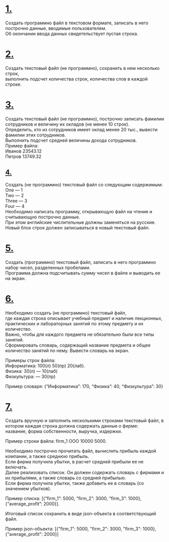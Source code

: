 # [1.](https://github.com/kornilovaap/Python_GeekBrains.ru/blob/main/Lesson_5/tasks/1.py)     
Создать программно файл в текстовом формате, записать в него построчно данные, вводимые пользователем.     
Об окончании ввода данных свидетельствует пустая строка.    
     
# [2.](https://github.com/kornilovaap/Python_GeekBrains.ru/blob/main/Lesson_5/tasks/2.py)    
Создать текстовый файл (не программно), сохранить в нем несколько строк,     
выполнить подсчет количества строк, количества слов в каждой строке.     
       
# [3.](https://github.com/kornilovaap/Python_GeekBrains.ru/blob/main/Lesson_5/tasks/3.py)    
Создать текстовый файл (не программно), построчно записать фамилии сотрудников и величину их окладов (не менее 10 строк).     
Определить, кто из сотрудников имеет оклад менее 20 тыс., вывести фамилии этих сотрудников.    
Выполнить подсчет средней величины дохода сотрудников.    
Пример файла:         
Иванов 23543.12    
Петров 13749.32    
     
## [4.](https://github.com/kornilovaap/Python_GeekBrains.ru/blob/main/Lesson_5/tasks/4.py)    
Создать (не программно) текстовый файл со следующим содержимым:     
One — 1    
Two — 2    
Three — 3    
Four — 4    
Необходимо написать программу, открывающую файл на чтение и считывающую построчно данные.    
При этом английские числительные должны заменяться на русские.     
Новый блок строк должен записываться в новый текстовый файл.    
    
# [5.](https://github.com/kornilovaap/Python_GeekBrains.ru/blob/main/Lesson_5/tasks/5.py)    
Создать (программно) текстовый файл, записать в него программно набор чисел, разделенных пробелами.    
Программа должна подсчитывать сумму чисел в файле и выводить ее на экран.    
    
# [6.](https://github.com/kornilovaap/Python_GeekBrains.ru/blob/main/Lesson_5/tasks/6.py)    
Необходимо создать (не программно) текстовый файл,    
где каждая строка описывает учебный предмет и наличие лекционных, практических и лабораторных занятий по этому предмету и их количество.     
Важно, чтобы для каждого предмета не обязательно были все типы занятий.    
Сформировать словарь, содержащий название предмета и общее количество занятий по нему. Вывести словарь на экран.    
    
Примеры строк файла:     
Информатика: 100(л) 50(пр) 20(лаб).    
Физика: 30(л) — 10(лаб)    
Физкультура: — 30(пр)     
    
Пример словаря: {“Информатика”: 170, “Физика”: 40, “Физкультура”: 30}      
      
# [7.](https://github.com/kornilovaap/Python_GeekBrains.ru/edit/main/Lesson_5/tasks/7.py)     
Создать вручную и заполнить несколькими строками текстовый файл, в котором каждая строка должна содержать данные о фирме:     
название, форма собственности, выручка, издержки.   
     
Пример строки файла: firm_1 ООО 10000 5000.    
      
Необходимо построчно прочитать файл, вычислить прибыль каждой компании, а также среднюю прибыль.     
Если фирма получила убытки, в расчет средней прибыли ее не включать.    
Далее реализовать список. Он должен содержать словарь с фирмами и их прибылями, а также словарь со средней прибылью.     
Если фирма получила убытки, также добавить ее в словарь (со значением убытков).    
     
Пример списка: [{“firm_1”: 5000, “firm_2”: 3000, “firm_3”: 1000}, {“average_profit”: 2000}].     
     
Итоговый список сохранить в виде json-объекта в соответствующий файл.     
     
Пример json-объекта: [{"firm_1": 5000, "firm_2": 3000, "firm_3": 1000}, {"average_profit": 2000}]     
     
